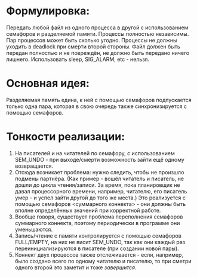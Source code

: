 # Формулировка: 

Передать любой файл из одного процесса в другой с использованием семафоров и разделяемой памяти. Процессы полностью независимы. Пар процессов может быть сколько угодно. Процессы не должны уходить в deadlock при смерти второй стороны. Файл должен быть передан полностью и не повреждён, не должно быть передано ничего лишнего. Использовать sleep, SIG_ALARM, etc - нельзя.

# Основная идея:

Разделяемая память едина, к ней с помощью семафоров подпускается только одна пара, которая в свою очередь также синхронизируется с помощью семафоров.

# Тонкости реализации:

1) На писателей и на читателей по семафору, с использованием SEM_UNDO - при выходе/смерти возможность зайти ещё одному возвращается.
2) Отсюда возникает проблема: нужно следить, чтобы не произшло подмены партнёра. (Как пример - вошёл читатель и писатель, не дошли до цикла чтения/записи. За время, пока планировщик не давал процессорного времени, например, читателю, его писатель умер - и успел зайти другой до того же места.) Это реализуется с помощью семафоров <суммарного коннекта> - они должны быть вполне определённых значений при корректной работе.
3) Вообще говоря, существует проблема переполнения семафоров суммарного коннекта, поэтому периодически в программе они уменьшаются.
4) Запись/чтение с памяти контролируется с помощью семафоров FULL/EMPTY, на них не висит SEM_UNDO, так как они каждый раз переинициализируются в писателе (при создании новой пары).
5) Коннект двух процессов также отслеживается - если, например, было создано всего по одному читателю и писателю, то при сметри одного второй это заметит и тоже *завершится*.